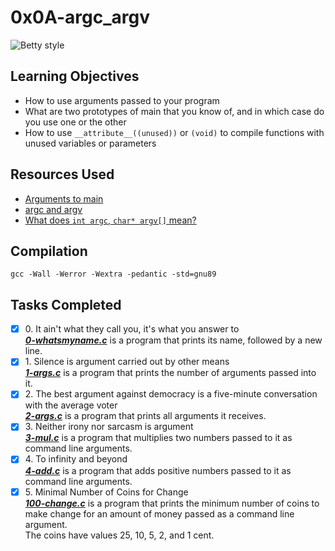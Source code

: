 # 0x0A-argc_argv

![Betty style](https://img.shields.io/badge/betty-style%20guide-purple?style=round-square)

## Learning Objectives
* How to use arguments passed to your program
* What are two prototypes of main that you know of, and in which case do you use one or the other
* How to use `__attribute__((unused))` or `(void)` to compile functions with unused variables or parameters

## Resources Used
* [Arguments to main](https://publications.gbdirect.co.uk//c_book/chapter10/arguments_to_main.html)
* [argc and argv](http://crasseux.com/books/ctutorial/argc-and-argv.html)
* [What does `int argc`, `char* argv[]` mean?](https://www.youtube.com/watch?v=aP1ijjeZc24)

## Compilation

`gcc -Wall -Werror -Wextra -pedantic -std=gnu89`

## Tasks Completed

+ [x] 0\. It ain't what they call you, it's what you answer to<br/>_**[0-whatsmyname.c](0-whatsmyname.c)**_ is a program that prints its name, followed by a new line.
+ [x] 1\. Silence is argument carried out by other means<br/>_**[1-args.c](1-args.c)**_ is a program that prints the number of arguments passed into it.
+ [x] 2\. The best argument against democracy is a five-minute conversation with the average voter<br/>_**[2-args.c](2-args.c)**_ is a program that prints all arguments it receives.
+ [x] 3\. Neither irony nor sarcasm is argument<br/>_**[3-mul.c](3-mul.c)**_ is a program that multiplies two numbers passed to it as command line arguments.
+ [x] 4\. To infinity and beyond<br/>_**[4-add.c](4-add.c)**_ is a program that adds positive numbers passed to it as command line arguments.
+ [x] 5\. Minimal Number of Coins for Change<br/>_**[100-change.c](100-change.c)**_ is a program that prints the minimum number of coins to make change for an amount of money passed as a command line argument.<br/>The coins have values 25, 10, 5, 2, and 1 cent.
